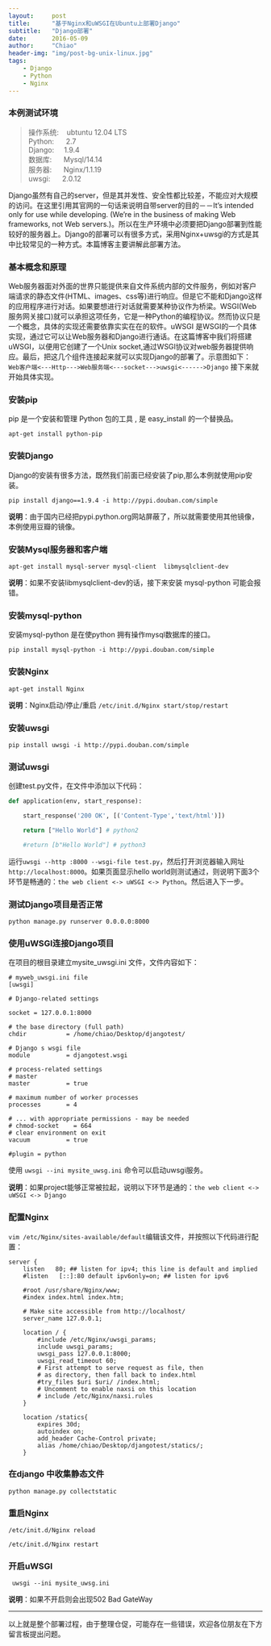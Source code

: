 ```yaml
---
layout:     post
title:      "基于Nginx和uWSGI在Ubuntu上部署Django"
subtitle:   "Django部署"
date:       2016-05-09 
author:     "Chiao"
header-img: "img/post-bg-unix-linux.jpg"
tags:
    - Django
    - Python
    - Nginx
---
```


### 本例测试环境

>操作系统: &nbsp;&nbsp;&nbsp;ubtuntu 12.04 LTS<br />
>Python: &nbsp;&nbsp;&nbsp;&nbsp;&nbsp;2.7<br />
>Django: &nbsp;&nbsp;&nbsp;&nbsp;1.9.4<br />
>数据库:  &nbsp;&nbsp;&nbsp;&nbsp;&nbsp;Mysql/14.14<br />
>服务器: &nbsp;&nbsp;&nbsp;&nbsp;&nbsp;Nginx/1.1.19<br />
>uwsgi: &nbsp;&nbsp;&nbsp;&nbsp;&nbsp;2.0.12

Django虽然有自己的server，但是其并发性、安全性都比较差，不能应对大规模的访问。在这里引用其官网的一句话来说明自带server的目的－－It’s intended only for use while developing. (We’re in the business of making Web frameworks, not Web servers.)。所以在生产环境中必须要把Django部署到性能较好的服务器上。Django的部署可以有很多方式，采用Nginx+uwsgi的方式是其中比较常见的一种方式。本篇博客主要讲解此部署方法。

### 基本概念和原理
Web服务器面对外面的世界只能提供来自文件系统内部的文件服务，例如对客户端请求的静态文件(HTML、images、css等)进行响应。但是它不能和Django这样的应用程序进行对话。如果要想进行对话就需要某种协议作为桥梁。WSGI(Web服务网关接口)就可以承担这项任务，它是一种Python的编程协议。然而协议只是一个概念，具体的实现还需要依靠实实在在的软件。uWSGI 是WSGI的一个具体实现，通过它可以让Web服务器和Django进行通话。在这篇博客中我们将搭建uWSGI，以便用它创建了一个Unix socket,通过WSGI协议对web服务器提供响应。最后，把这几个组件连接起来就可以实现Django的部署了。示意图如下：
`Web客户端<---Http--->Web服务端<---socket--->uwsgi<------>Django`
接下来就开始具体实现。


### 安装pip
pip 是一个安装和管理 Python 包的工具 , 是 easy_install 的一个替换品。


```shell
apt-get install python-pip
```


### 安装Django
Django的安装有很多方法，既然我们前面已经安装了pip,那么本例就使用pip安装。

```shell
pip install django==1.9.4 -i http://pypi.douban.com/simple
```
**说明**：由于国内已经把pypi.python.org网站屏蔽了，所以就需要使用其他镜像，本例使用豆瓣的镜像。


### 安装Mysql服务器和客户端

```shell
apt-get install mysql-server mysql-client  libmysqlclient-dev 
```


**说明**：如果不安装libmysqlclient-dev的话，接下来安装 mysql-python 可能会报错。


### 安装mysql-python 

安装mysql-python 是在使python 拥有操作mysql数据库的接口。


```shell
pip install mysql-python -i http://pypi.douban.com/simple 
```

### 安装Nginx 

```shell
apt-get install Nginx
```
**说明**：Nginx启动/停止/重启 `/etc/init.d/Nginx start/stop/restart`


### 安装uwsgi

```shell
pip install uwsgi -i http://pypi.douban.com/simple 
```

### 测试uwsgi
创建test.py文件，在文件中添加以下代码：

```python
def application(env, start_response):

    start_response('200 OK', [('Content-Type','text/html')])

    return ["Hello World"] # python2

    #return [b"Hello World"] # python3
```

运行`uwsgi --http :8000 --wsgi-file test.py`，然后打开浏览器输入网址`http://localhost:8000`。如果页面显示hello world则测试通过，则说明下面3个环节是畅通的：`the web client <-> uWSGI <-> Python`。然后进入下一步。


### 测试Django项目是否正常

```shell
python manage.py runserver 0.0.0.0:8000
```

### 使用uWSGI连接Django项目

在项目的根目录建立mysite_uwsgi.ini 文件，文件内容如下：


```shell
# myweb_uwsgi.ini file
[uwsgi]

# Django-related settings

socket = 127.0.0.1:8000

# the base directory (full path)
chdir           = /home/chiao/Desktop/djangotest/

# Django s wsgi file
module          = djangotest.wsgi

# process-related settings
# master
master          = true

# maximum number of worker processes
processes       = 4

# ... with appropriate permissions - may be needed
# chmod-socket    = 664
# clear environment on exit
vacuum          = true

#plugin = python

```
使用 `uwsgi --ini mysite_uwsg.ini` 命令可以启动uwsgi服务。

**说明**：如果project能够正常被拉起，说明以下环节是通的：`the web client <-> uWSGI <-> Django`


### 配置Nginx 

`vim /etc/Nginx/sites-available/default`编辑该文件，并按照以下代码进行配置：


```shell
server {
	listen   80; ## listen for ipv4; this line is default and implied
	#listen   [::]:80 default ipv6only=on; ## listen for ipv6

	#root /usr/share/Nginx/www;
	#index index.html index.htm;

	# Make site accessible from http://localhost/
	server_name 127.0.0.1;

	location / {
		#include /etc/Nginx/uwsgi_params;
		include uwsgi_params;
		uwsgi_pass 127.0.0.1:8000;
		uwsgi_read_timeout 60;
		# First attempt to serve request as file, then
		# as directory, then fall back to index.html
		#try_files $uri $uri/ /index.html;
		# Uncomment to enable naxsi on this location
		# include /etc/Nginx/naxsi.rules
	}
	
	location /statics{
		expires 30d;
		autoindex on;
		add_header Cache-Control private;
		alias /home/chiao/Desktop/djangotest/statics/;
	}

```

### 在django 中收集静态文件 

```shell
python manage.py collectstatic
```

### 重启Nginx

```shell
/etc/init.d/Nginx reload

/etc/init.d/Nginx restart
```

### 开启uWSGI

```shell
 uwsgi --ini mysite_uwsg.ini
```
**说明**：如果不开启则会出现502 Bad GateWay


***

以上就是整个部署过程，由于整理仓促，可能存在一些错误，欢迎各位朋友在下方留言板提出问题。









